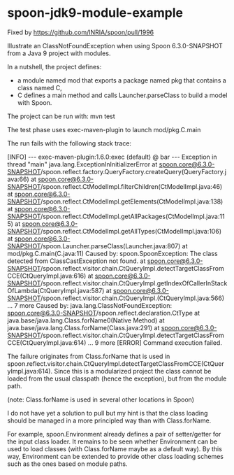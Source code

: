 # spoon-jdk9-module-example

Fixed by https://github.com/INRIA/spoon/pull/1996

Illustrate an ClassNotFoundException when using Spoon 6.3.0-SNAPSHOT from a Java 9 project with modules.

In a nutshell, the project defines:
* a module named mod that exports a package named pkg that contains a class named C,
* C defines a main method and calls Launcher.parseClass to build a model with Spoon.

The project can be run with: mvn test

The test phase uses exec-maven-plugin to launch mod/pkg.C.main

The run fails with the following stack trace:

[INFO] --- exec-maven-plugin:1.6.0:exec (default) @ bar ---
Exception in thread "main" java.lang.ExceptionInInitializerError
	at spoon.core@6.3.0-SNAPSHOT/spoon.reflect.factory.QueryFactory.createQuery(QueryFactory.java:66)
	at spoon.core@6.3.0-SNAPSHOT/spoon.reflect.CtModelImpl.filterChildren(CtModelImpl.java:46)
	at spoon.core@6.3.0-SNAPSHOT/spoon.reflect.CtModelImpl.getElements(CtModelImpl.java:138)
	at spoon.core@6.3.0-SNAPSHOT/spoon.reflect.CtModelImpl.getAllPackages(CtModelImpl.java:115)
	at spoon.core@6.3.0-SNAPSHOT/spoon.reflect.CtModelImpl.getAllTypes(CtModelImpl.java:106)
	at spoon.core@6.3.0-SNAPSHOT/spoon.Launcher.parseClass(Launcher.java:807)
	at mod/pkg.C.main(C.java:11)
Caused by: spoon.SpoonException: The class detected from ClassCastException not found.
	at spoon.core@6.3.0-SNAPSHOT/spoon.reflect.visitor.chain.CtQueryImpl.detectTargetClassFromCCE(CtQueryImpl.java:616)
	at spoon.core@6.3.0-SNAPSHOT/spoon.reflect.visitor.chain.CtQueryImpl.getIndexOfCallerInStackOfLambda(CtQueryImpl.java:587)
	at spoon.core@6.3.0-SNAPSHOT/spoon.reflect.visitor.chain.CtQueryImpl.<clinit>(CtQueryImpl.java:566)
	... 7 more
Caused by: java.lang.ClassNotFoundException: spoon.core@6.3.0-SNAPSHOT/spoon.reflect.declaration.CtType
	at java.base/java.lang.Class.forName0(Native Method)
	at java.base/java.lang.Class.forName(Class.java:291)
	at spoon.core@6.3.0-SNAPSHOT/spoon.reflect.visitor.chain.CtQueryImpl.detectTargetClassFromCCE(CtQueryImpl.java:614)
	... 9 more
[ERROR] Command execution failed.

The failure originates from Class.forName that is used in spoon.reflect.visitor.chain.CtQueryImpl.detectTargetClassFromCCE(CtQueryImpl.java:614). Since this is a modularized project the class cannot be loaded from the usual classpath (hence the exception), but from the module path.

(note: Class.forName is used in several other locations in Spoon)

I do not have yet a solution to pull but my hint is that the class loading should be managed in a more principled way than with Class.forName.

For example, spoon.Environment already defines a pair of setter/getter for the input class loader. It remains to be seen whether Environment can be used to load classes (with Class.forName maybe as a default way). By this way, Environment can be extended to provide other class loading schemes such as the ones based on module paths.
